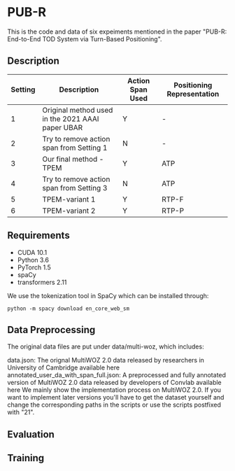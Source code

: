 # PUB-R
This is the code and data of six expeiments mentioned in the paper "PUB-R: End-to-End TOD System via Turn-Based Positioning". 

## Description


| Setting | Description | Action Span Used | Positioning Representation |
| ------- | ----------- | ---------------- | -------------------------- |
| 1 | Original method used in the 2021 AAAI paper UBAR | Y | - | 
| 2 | Try to remove action span from Setting 1 | N | - | 
| 3 | Our final method - TPEM | Y | ATP | 
| 4 | Try to remove action span from Setting 3 | N | ATP | 
| 5 | TPEM-variant 1 | Y | RTP-F | 
| 6 | TPEM-variant 2  | Y | RTP-P | 

## Requirements
- CUDA 10.1
- Python 3.6
- PyTorch 1.5
- spaCy
- transformers 2.11

We use the tokenization tool in SpaCy which can be installed through:

```python -m spacy download en_core_web_sm```

## Data Preprocessing
The original data files are put under data/multi-woz, which includes:

data.json: The orignal MultiWOZ 2.0 data released by researchers in University of Cambridge available here
annotated_user_da_with_span_full.json: A preprocessed and fully annotated version of MultiWOZ 2.0 data released by developers of Convlab available here
We mainly show the implementation process on MultiWOZ 2.0. If you want to implement later versions you'll have to get the dataset yourself and change the corresponding paths in the scripts or use the scripts postfixed with "21".

## Evaluation

## Training
